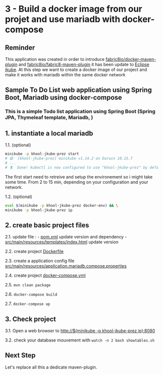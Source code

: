 # 3 - Build a docker image from our projet and use mariadb with docker-compose

## Reminder

This application was created in order to introduce [fabric8io/docker-maven-plugin](https://dmp.fabric8.io/) and [fabric8io/fabric8-maven-plugin](http://maven.fabric8.io/) it has been update to [Eclipse jkube](https://www.eclipse.org/jkube/docs/kubernetes-maven-plugin).
At this step we want to create a docker image of our project and make it works with mariadb within the same docker network

## Sample To Do List web application using Spring Boot, Mariadb using docker-compose

### This is a simple Todo list application using Spring Boot (Spring JPA, Thymeleaf template, Mariadb, )

## 1. instantiate a local mariadb

  1.1. (optional)

```bash
minikube -p khool-jkube-prez start
# 😄  [khool-jkube-prez] minikube v1.14.2 on Darwin 10.15.7
# ...
# 🏄  Done! kubectl is now configured to use "khool-jkube-prez" by default
```

The first start need to retreive and setup the environement so i might take some time. From 2 to 15 min, depending on your configuration and your network.

  1.2. (optional)

```bash
eval $(minikube -p khool-jkube-prez docker-env) && \
minikube -p khool-jkube-prez ip
```

## 2. create basic project files

  2.1. update file :
    - [pom.xml](pom.xml) update version and dependency
    - [src/main/resources/templates/index.html](src/main/resources/templates/index.html) update version

  2.2. create project [Dockerfile](Dockerfile)

  2.3. create a application config file [src/main/resources/application.mariadb.compose.properties](application.properties)

  2.4. create project [docker-compose.yml](docker-compose.yml)

  2.5. `mvn clean package`
  
  2.6. `docker-compose build`

  2.7. `docker-compose up`

## 3. Check project

   3.1. Open a web browser to [http://$(minikube -p khool-jkube-prez ip):8080](http://192.168.99.100:8080)

   3.2. check your database mouvement with
   `watch -n 2 bash showtables.sh`

## Next Step

Let's replace all this a dedicate maven-plugin.
